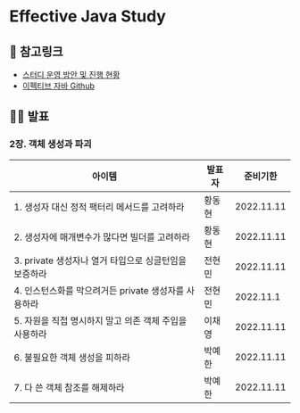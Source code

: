# Effective Java Study

## 🔗 참고링크
- [스터디 운영 방안 및 진행 현황](https://pyh-dotcom.notion.site/Effective-Java-bbb1b67a5f5f40d695e1be032332c04f)
- [이펙티브 자바 Github](https://github.com/WegraLee/effective-java-3e-source-code)

## 👨‍🏫 발표
### 2장. 객체 생성과 파괴
|아이템|발표자|준비기한|
|------|---|---|
|1. 생성자 대신 정적 팩터리 메서드를 고려하라|황동현|2022.11.11|
|2. 생성자에 매개변수가 많다면 빌더를 고려하라|황동현|2022.11.11|
|3. private 생성자나 열거 타입으로 싱글턴임을 보증하라|전현민|2022.11.11|
|4. 인스턴스화를 막으려거든 private 생성자를 사용하라|전현민|2022.11.1|
|5. 자원을 직접 명시하지 말고 의존 객체 주입을 사용하라|이채영|2022.11.11|
|6. 불필요한 객체 생성을 피하라|박예한|2022.11.11|
|7. 다 쓴 객체 참조를 해제하라|박예한|2022.11.11|

